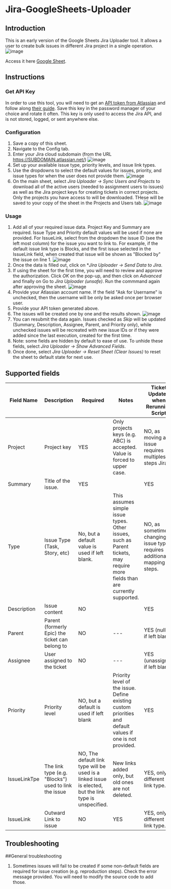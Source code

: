 # Jira-GoogleSheets-Uploader

## Introduction
This is an early version of the Google Sheets Jira Uploader tool. It allows a user to create bulk issues in different Jira project in a single operation. 
![image](https://github.com/user-attachments/assets/869513e1-0b31-459a-b126-3d430b4fe33a)


Access it here [Google Sheet](https://docs.google.com/spreadsheets/d/1MNpOlAPB5ZpoOhahrRmF7zc7uh9vcKTDTO_s7sIjZjw/edit?gid=1564783105#gid=1564783105).

## Instructions
### Get API Key
In order to use this tool, you will need to get an [API token from Atlassian](https://id.atlassian.com/manage-profile/security/api-tokens) and follow along [their guide](https://support.atlassian.com/atlassian-account/docs/manage-api-tokens-for-your-atlassian-account/). Save this key in the password manager of your choice and rotate it often. This key is only used to access the Jira API, and is not stored, logged, or sent anywhere else.

### Configuration
 1. Save a copy of this sheet. 
 2. Navigate to the Config tab.
 3. Enter your Jira cloud subdomain (from the URL https://SUBDOMAIN.atlassian.net/)
    ![image](https://github.com/user-attachments/assets/80b8a629-c047-473f-a477-057d5e7898f5)
 4. Set up your available issue type, priority levels, and issue link types.
 5. Use the dropdowns to select the default values for issues, priority, and issue types for when the user does not provide them.
   ![image](https://github.com/user-attachments/assets/bda875b3-d009-48ba-a2da-957e24e11678)
 6. On the main sheet, select *Jira Uploader -> Sync Users and Projects* to download all of the active users (needed to assignment users to issues) as well as the Jira project keys for creating tickets in correct projects. Only the projects you have access to will be downloaded. THese will be saved to your copy of the sheet in the Projects and Users tab.
  ![image](https://github.com/user-attachments/assets/359e573e-d054-4f32-a3e3-45dfdf0799ce)
   
### Usage
1. Add all of your required issue data. Project Key and Summary are required. Issue Type and Priority default values will be used if none are provided. For IssueLink, select from the dropdown the issue ID (see the left most column) for the issue you want to link to. For example, if the default issue link type is Blocks, and the first issue selected in the IssueLink field, when created that issue will be shown as "Blocked by" the issue on line 1. 
 ![image](https://github.com/user-attachments/assets/40f3a9eb-af41-476c-bb92-eadb449e085a)
2. Once the data is filled out, click on **Jira Uploader -> Send Data to Jira*.
3. If using the sheet for the first time, you will need to review and approve the authorization. Click *OK* on the pop-up, and then click on *Advanced* and finally on Go to *Jira Uploader (unsafe)*. Run the commmand again after approving the sheet.
![image](https://github.com/alexrumer/Jira-GoogleSheets-Uploader/assets/20408958/2f7489d5-50ee-40e7-94c8-50c48e7e957a)
4. Provide your Atlassian account name. If the field "Ask for Username" is unchecked, then the username will be only be asked once per browser user. 
5. Provide your API token generated above.
6. The issues will be created one by one and the results shown.
![image](https://github.com/user-attachments/assets/956b96ca-ee9f-4743-9f42-00791a28dd42)
7. You can resubmit the data again. Issues checked as *Skip* will be updated (Summary, Description, Assignee, Parent, and Priority only), while unchecked issues will be recreated with new issue IDs or if they were added since the last execution, created for the first time.
8. Note: some fields are hidden by default to ease of use. To unhide these fields, select *Jira Uploader -> Show Advanced Fields*.
9. Once done, select *Jira Uploader -> Reset Sheet (Clear Issues)* to reset the sheet to default state for next use.
   
## Supported fields
| Field Name  | Description | Required |Notes | Ticket Updated when Rerunning Script | Hidden |
| ---  | --- | --- | --- | --- | --- |
| Project  | Project key | YES | Only projects keys (e.g. ABC) is accepted. Value is forced to upper case. | NO, as moving an issue requires multiples steps Jira. | NO |
| Summary  | Title of the issue. | YES | | YES | NO |
| Type  | Issue Type (Task, Story, etc)| No, but a default value is used if left blank. | This assumes simple issue types. Other issues, such as Parent tickets, may require more fields than are currently supported. | NO, as sometimes changing issue type requires additional mapping steps. | NO |
| Description  | Issue content | NO | | YES | NO |
| Parent  | Parent (formerly Epic) the ticket can belong to | NO |---| YES (nulled if left blank) | NO |
| Assignee  | User assigned to the ticket | NO |---| YES (unassigned if left blank)| NO |
| Priority  | Priority level | NO, but a default is used if left blank | Priority level of the issue. Define existing custom priorities and default values if one is not provided. |YES| NO |
| IssueLinkTpe | The link type (e.g. "Blocks") used to link the issue | NO, The default link type will be used is a linked issue is elected, but the link type is unspecified. | New links added only, but old ones are not deleted. | YES, only if different link type. | YES |
| IssueLink | Outward Link to issue | NO | YES | YES, only if different link type. | NO |

## Troubleshooting
##General troubleshooting
1. Sometimes issues will fail to be created if some non-default fields are required for issue creation (e.g. reproduction steps). Check the error message provided. You will need to modify the source code to add those. 


